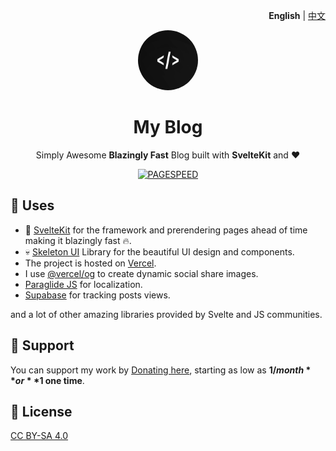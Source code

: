 <p align="right"><strong>English</strong> | <a href="https://github.com/IslamZaoui/MyBlog/blob/main/README-ar.md">中文</a></p>

<p align="center">
<a href="https://islamzaoui.top"><img src=https://github.com/islamzaoui/MyBlog/blob/main/static/asset/avatar.webp width=96 hieght=96 style="border-radius: 9999px; object-fit: cover;" /></a>
</p>

<h1 align="center">My Blog</h1>

<p align="center">
Simply Awesome <b>Blazingly Fast</b> Blog built with <b>SvelteKit</b> and <b>❤</b>
</p>

<p align="center"><a href="https://pagespeed.web.dev/analysis/https-islamzaoui-top/2yttaw724h?form_factor=desktop"><img style="float:middle" width="auto" alt="PAGESPEED" src=""></a></p>

## 🧭 Uses

- 💖 [SvelteKit](https://kit.svelte.dev/) for the framework and prerendering pages ahead of time making it blazingly fast 🔥.
- 💀 [Skeleton UI](https://skeleton.dev/) Library for the beautiful UI design and components.
- The project is hosted on [Vercel](https://vercel.com/).
- I use [@vercel/og](https://vercel.com/docs/functions/edge-functions/og-image-generation) to create dynamic social share images.
- [Paraglide JS](https://inlang.com/m/gerre34r/library-inlang-paraglideJs) for localization.
- [Supabase](https://supabase.com/) for tracking posts views.

and a lot of other amazing libraries provided by Svelte and JS communities.

## 🙏 Support

You can support my work by [Donating here](https://ko-fi.com/islamzaoui), starting as low as **$1/month** or **$1 one time**.

## 📝 License

[CC BY-SA 4.0](https://github.com/islamzaoui/MyBlog/blob/main/LICENSE)
